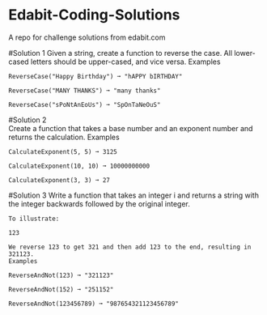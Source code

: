 # Edabit-Coding-Solutions
A repo for challenge solutions from edabit.com 

#Solution 1 
	Given a string, create a function to reverse the case. All lower-cased letters should be upper-cased, and vice versa.
	Examples

	ReverseCase("Happy Birthday") ➞ "hAPPY bIRTHDAY"

	ReverseCase("MANY THANKS") ➞ "many thanks"

	ReverseCase("sPoNtAnEoUs") ➞ "SpOnTaNeOuS"
	
#Solution 2 	
	Create a function that takes a base number and an exponent number and returns the calculation.
	Examples

	СalculateExponent(5, 5) ➞ 3125

	СalculateExponent(10, 10) ➞ 10000000000

	СalculateExponent(3, 3) ➞ 27

#Solution 3
	Write a function that takes an integer i and returns a string with the integer backwards followed by the original integer.

	To illustrate:

	123

	We reverse 123 to get 321 and then add 123 to the end, resulting in 321123.
	Examples

	ReverseAndNot(123) ➞ "321123"

	ReverseAndNot(152) ➞ "251152"

	ReverseAndNot(123456789) ➞ "987654321123456789"
